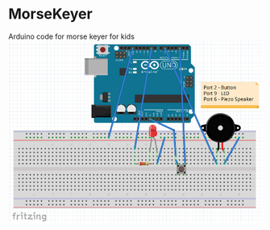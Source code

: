 # MorseKeyer
Arduino code for morse keyer for kids
![Image of Arduino Schematics](Arduino_Schematics.png)